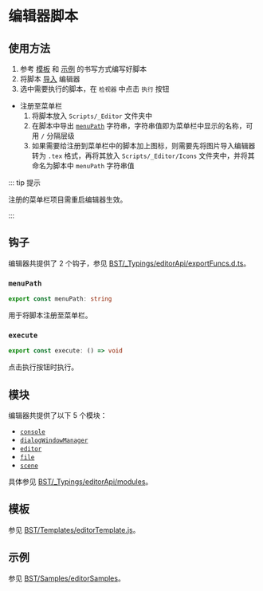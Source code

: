 # 编辑器脚本

## 使用方法

1. 参考 [模板](#模板) 和 [示例](#示例) 的书写方式编写好脚本
2. 将脚本 [导入](../advanced/assets#脚本) 编辑器
3. 选中需要执行的脚本，在 `检视器` 中点击 `执行` 按钮

- 注册至菜单栏
  1. 将脚本放入 `Scripts/_Editor` 文件夹中
  2. 在脚本中导出 [`menuPath`](#menuPath) 字符串，字符串值即为菜单栏中显示的名称，可用 `/` 分隔层级
  3. 如果需要给注册到菜单栏中的脚本加上图标，则需要先将图片导入编辑器转为 `.tex` 格式，再将其放入 `Scripts/_Editor/Icons` 文件夹中，并将其命名为脚本中 `menuPath` 字符串值

::: tip 提示

注册的菜单栏项目需重启编辑器生效。

:::

## 钩子

编辑器共提供了 2 个钩子，参见 [BST/\_Typings/editorApi/exportFuncs.d.ts](https://github.com/Withered-Flower-0422/BST/blob/main/_Typings/editorApi/exportFuncs.d.ts)。

### `menuPath`

```ts
export const menuPath: string
```

用于将脚本注册至菜单栏。

### `execute`

```ts
export const execute: () => void
```

点击执行按钮时执行。

## 模块

编辑器共提供了以下 5 个模块：

- [`console`](https://github.com/Withered-Flower-0422/BST/blob/main/_Typings/editorApi/modules/console.d.ts)
- [`dialogWindowManager`](https://github.com/Withered-Flower-0422/BST/blob/main/_Typings/editorApi/modules/dialogWindowManager.d.ts)
- [`editor`](https://github.com/Withered-Flower-0422/BST/blob/main/_Typings/editorApi/modules/editor.d.ts)
- [`file`](https://github.com/Withered-Flower-0422/BST/blob/main/_Typings/editorApi/modules/file.d.ts)
- [`scene`](https://github.com/Withered-Flower-0422/BST/blob/main/_Typings/editorApi/modules/scene.d.ts)

具体参见 [BST/\_Typings/editorApi/modules](https://github.com/Withered-Flower-0422/BST/tree/main/_Typings/editorApi/modules)。

## 模板

参见 [BST/Templates/editorTemplate.js](https://github.com/Withered-Flower-0422/BST/blob/main/Templates/editorTemplate.js)。

## 示例

参见 [BST/Samples/editorSamples](https://github.com/Withered-Flower-0422/BST/tree/main/Samples/editorSamples)。
